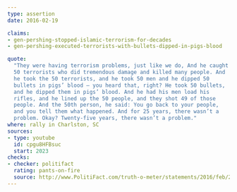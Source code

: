 ```yaml
---
type: assertion
date: 2016-02-19

claims:
- gen-pershing-stopped-islamic-terrorism-for-decades
- gen-pershing-executed-terrorists-with-bullets-dipped-in-pigs-blood

quote:
  "They were having terrorism problems, just like we do, And he caught
  50 terrorists who did tremendous damage and killed many people. And
  he took the 50 terrorists, and he took 50 men and he dipped 50
  bullets in pigs’ blood — you heard that, right? He took 50 bullets,
  and he dipped them in pigs’ blood. And he had his men load his
  rifles, and he lined up the 50 people, and they shot 49 of those
  people. And the 50th person, he said: You go back to your people,
  and you tell them what happened. And for 25 years, there wasn’t a
  problem. Okay? Twenty-five years, there wasn’t a problem."
where: rally in Charlston, SC
sources:
- type: youtube
  id: cpgu8HFBsuc
  start: 2023
checks:
- checker: politifact
  rating: pants-on-fire
  source: http://www.PolitiFact.com/truth-o-meter/statements/2016/feb/23/donald-trump/donald-trump-cites-dubious-legend-about-gen-pershi/
---
```

